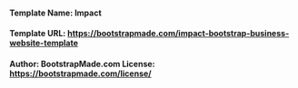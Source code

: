 #### Template Name: Impact 
#### Template URL: https://bootstrapmade.com/impact-bootstrap-business-website-template
#### Author: BootstrapMade.com License: https://bootstrapmade.com/license/
